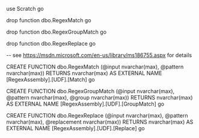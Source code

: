 use Scratch
go

drop function dbo.RegexMatch
go

drop function dbo.RegexGroupMatch
go

drop function dbo.RegexReplace
go

-- see https://msdn.microsoft.com/en-us/library/ms186755.aspx for details

CREATE FUNCTION dbo.RegexMatch (@input nvarchar(max), @pattern nvarchar(max))
RETURNS nvarchar(max)
AS EXTERNAL NAME [RegexAssembly].[UDF].[Match]
go

CREATE FUNCTION dbo.RegexGroupMatch (@input nvarchar(max), @pattern nvarchar(max), @group nvarchar(max))
RETURNS nvarchar(max)
AS EXTERNAL NAME [RegexAssembly].[UDF].[GroupMatch]
go

CREATE FUNCTION dbo.RegexReplace (@input nvarchar(max), @pattern nvarchar(max), @replacement nvarchar(max))
RETURNS nvarchar(max)
AS EXTERNAL NAME [RegexAssembly].[UDF].[Replace]
go

